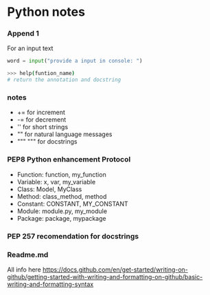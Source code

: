 # Python notes 

### Append 1 

For an input text
```python
word = input("provide a input in console: ")
```

```bash
>>> help(funtion_name) 
# return the annotation and docstring
```

### notes

* += for increment
* -= for decrement 
* '' for short strings 
* "" for natural language messages 
* """ """ for docstrings 

### PEP8 Python enhancement Protocol 

- Function: function, my_function
- Variable: x, var, my_variable 
- Class: Model, MyClass
- Method: class_method, method
- Constant: CONSTANT, MY_CONSTANT 
- Module: module.py, my_module
- Package: package, mypackage

### PEP 257 recomendation for docstrings  

### Readme.md

All info here 
https://docs.github.com/en/get-started/writing-on-github/getting-started-with-writing-and-formatting-on-github/basic-writing-and-formatting-syntax





